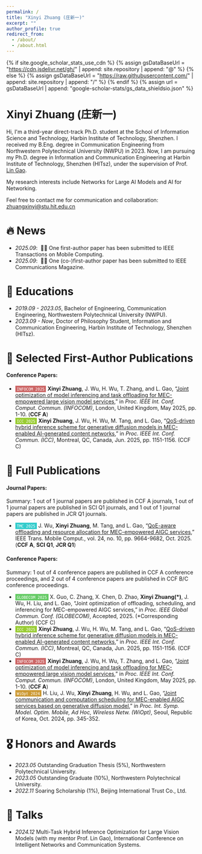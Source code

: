 ```yaml
---
permalink: /
title: "Xinyi Zhuang (庄新一)"
excerpt: ""
author_profile: true
redirect_from: 
  - /about/
  - /about.html
---
```


{% if site.google_scholar_stats_use_cdn %}
{% assign gsDataBaseUrl = "https://cdn.jsdelivr.net/gh/" | append: site.repository | append: "@" %}
{% else %}
{% assign gsDataBaseUrl = "https://raw.githubusercontent.com/" | append: site.repository | append: "/" %}
{% endif %}
{% assign url = gsDataBaseUrl | append: "google-scholar-stats/gs_data_shieldsio.json" %}

<span class='anchor' id='about-me'></span>

# Xinyi Zhuang (庄新一)
Hi, I'm a third-year direct-track Ph.D. student at the School of Information Science and Technology, Harbin Institute of Technology, Shenzhen.
I received my B.Eng. degree in Communication Engineering from Northwestern Polytechnical University (NWPU) in 2023.
Now, I am pursuing my Ph.D. degree in Information and Communication Engineering at Harbin Institute of Technology, Shenzhen (HITsz), under the supervision of Prof. [Lin Gao](https://scholar.google.com/citations?user=41wcJi4AAAAJ&hl=en).

My research interests include Networks for Large AI Models and AI for Networking.

Feel free to contact me for communication and collaboration: <u>zhuangxinyi@stu.hit.edu.cn</u>

# 🔥 News
- *2025.09*: &nbsp;🎉🎉 One first-author paper has been submitted to IEEE Transactions on Mobile Computing.
- *2025.09*: &nbsp;🎉🎉 One (co-)first-author paper has been submitted to IEEE Communications Magazine.


# 📖 Educations
- *2019.09 - 2023.05*, Bachelor of Engineering, Communication Engineering, Northwestern Polytechnical University (NWPU).
- *2023.09 - Now*, Doctor of Philosophy Student, Information and Communication Engineering, Harbin Institute of Technology, Shenzhen (HITsz).


# 📝 Selected First-Author Publications
#### Conference Papers:
- <span style="background-color: #cc6666; color: white; padding: 1px 4px; font-size: 12px;">``INFOCOM 2025``</span> **Xinyi Zhuang**, J. Wu, H. Wu, T. Zhang, and L. Gao, “[Joint optimization of model inferencing and task offloading for MEC-empowered large vision model services](https://ieeexplore.ieee.org/document/11044689),” in *Proc. IEEE Int. Conf. Comput. Commun. (INFOCOM)*, London, United Kingdom, May 2025, pp. 1-10. (**CCF A**)
- <span style="background-color: #99cc33; color: white; padding: 1px 4px; font-size: 12px;">``ICC 2025``</span> **Xinyi Zhuang**, J. Wu, H. Wu, M. Tang, and L. Gao, “[QoS-driven hybrid inference scheme for generative diffusion models in MEC-enabled AI-generated content networks](https://iimxinyi.github.io/Papers/ICC2025.pdf),” in *Proc. IEEE Int. Conf. Commun. (ICC)*, Montreal, QC, Canada, Jun. 2025, pp. 1151-1156. (CCF C)


# 📄 Full Publications
#### Journal Papers:
Summary: 1 out of 1 journal papers are published in CCF A journals, 1 out of 1 journal papers are published in SCI Q1 journals, and 1 out of 1 journal papers are published in JCR Q1 journals.
- <span style="background-color: #33cccc; color: white; padding: 1px 4px; font-size: 12px;">``TMC 2025``</span> J. Wu, **Xinyi Zhuang**, M. Tang, and L. Gao, “[QoE-aware offloading and resource allocation for MEC-empowered AIGC services](https://ieeexplore.ieee.org/document/10972066),” IEEE Trans. Mobile Comput., vol. 24, no. 10, pp. 9664-9682, Oct. 2025. (**CCF A**, **SCI Q1**, **JCR Q1**)

#### Conference Papers:
Summary: 1 out of 4 conference papers are published in CCF A conference proceedings, and 2 out of 4 conference papers are published in CCF B/C conference proceedings.
- <span style="background-color: #66cb66; color: white; padding: 1px 4px; font-size: 12px;">``GLOBECOM 2025``</span> X. Guo, C. Zhang, X. Chen, D. Zhao, **Xinyi Zhuang(\*)**, J. Wu, H. Liu, and L. Gao, “Joint optimization of offloading, scheduling, and inferencing for MEC-empowered AIGC services,” in *Proc. IEEE Global Commun. Conf. (GLOBECOM)*, Accepted, 2025. (\*Corresponding Author) (CCF C)
- <span style="background-color: #99cc33; color: white; padding: 1px 4px; font-size: 12px;">``ICC 2025``</span> **Xinyi Zhuang**, J. Wu, H. Wu, M. Tang, and L. Gao, “[QoS-driven hybrid inference scheme for generative diffusion models in MEC-enabled AI-generated content networks](https://iimxinyi.github.io/Papers/ICC2025.pdf),” in *Proc. IEEE Int. Conf. Commun. (ICC)*, Montreal, QC, Canada, Jun. 2025, pp. 1151-1156. (CCF C)
- <span style="background-color: #cc6666; color: white; padding: 1px 4px; font-size: 12px;">``INFOCOM 2025``</span> **Xinyi Zhuang**, J. Wu, H. Wu, T. Zhang, and L. Gao, “[Joint optimization of model inferencing and task offloading for MEC-empowered large vision model services](https://ieeexplore.ieee.org/document/11044689),” in *Proc. IEEE Int. Conf. Comput. Commun. (INFOCOM)*, London, United Kingdom, May 2025, pp. 1-10. (**CCF A**)
- <span style="background-color: #cc9933; color: white; padding: 1px 4px; font-size: 12px;">``WiOpt 2024``</span> H. Liu, J. Wu, **Xinyi Zhuang**, H. Wu, and L. Gao, “[Joint communication and computation scheduling for MEC-enabled AIGC services based on generative diffusion model](https://ieeexplore.ieee.org/document/10778362),” in *Proc. Int. Symp. Model. Optim. Mobile, Ad Hoc, Wireless Netw. (WiOpt)*, Seoul, Republic of Korea, Oct. 2024, pp. 345-352.


# 🎖 Honors and Awards
- *2023.05* Outstanding Graduation Thesis (5%), Northwestern Polytechnical University.
- *2023.05* Outstanding Graduate (10%), Northwestern Polytechnical University.
- *2022.11* Soaring Scholarship (1%), Beijing International Trust Co., Ltd.


# 💬 Talks
- *2024.12* Multi-Task Hybrid Inference Optimization for Large Vision Models (with my mentor Prof. Lin Gao), International Conference on Intelligent Networks and Communication Systems.

